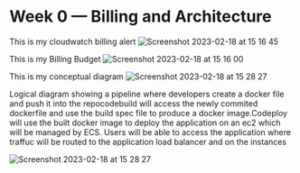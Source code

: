 # Week 0 — Billing and Architecture


This is my cloudwatch billing alert
![Screenshot 2023-02-18 at 15 16 45](https://user-images.githubusercontent.com/106006096/219873617-94c767d4-b2ba-40d7-8a6b-5ae719d4a9d9.png)


This is my Billing Budget 
![Screenshot 2023-02-18 at 15 16 00](https://user-images.githubusercontent.com/106006096/219874076-fe6f240c-bfde-47aa-a2e8-0849a2bc51b9.png)

This is my conceptual diagram 
![Screenshot 2023-02-18 at 15 28 27](https://user-images.githubusercontent.com/106006096/219874203-e892add5-6c7d-4e40-93c2-fa5d6283ee8a.png)

Logical diagram showing a pipeline where developers create a docker file and push it into the repocodebuild will access the newly commited dockerfile and use the build spec file to produce a docker image.Codeploy will use the built docker image to deploy the application on an ec2 which will be managed by ECS. Users will be able to access the application where traffuc will be routed to the application load balancer and on the instances

![Screenshot 2023-02-18 at 15 28 27](https://user-images.githubusercontent.com/106006096/219875557-5d339a5c-3106-497e-9b65-f670592c9336.png)





